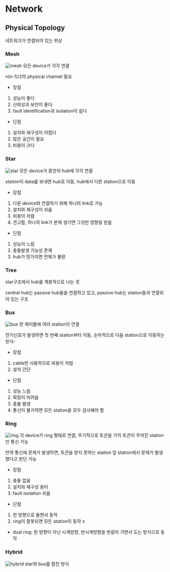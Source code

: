 # Network
## Physical Topology
네트워크가 연결되어 있는 위상

### Mesh
![mesh](https://user-images.githubusercontent.com/103228510/232309549-a49f1610-60bd-40c2-abb8-a45cef7d4849.png)
모든 device가 각각 연결

n(n-1)/2의 physical channel 필요

- 장점
1. 성능이 좋다
2. 신뢰성과 보안이 좋다
3. fault identification과 isolation이 쉽다

- 단점
1. 설치와 재구성이 어렵다
2. 많은 공간이 필요
3. 비용이 크다

### Star
![star](https://user-images.githubusercontent.com/103228510/232309750-1f42b14a-00f7-434b-83ac-48d3baf87e85.png)
모든 device가 중앙의 hub에 각각 연결

station이 data를 보내면 hub로 이동, hub에서 다른 station으로 이동

- 장점
1. 다른 device와 연결하기 위해 하나의 link로 가능
2. 설치와 재구성이 쉬움
3. 비용이 저렴
4. 견고함, 하나의 link가 문제 생기면 그것만 영향을 받음

- 단점
1. 성능이 느림
2. 충돌발생 가능성 존재
3. hub가 망가지면 전체가 불량

### Tree
star구조에서 hub를 계층적으로 나눈 것

central hub는 passive hub들을 연결하고 있고, passive hub는 station들과 연결되어 있는 구조

### Bus
![bus](https://user-images.githubusercontent.com/103228510/232310045-80269cd8-0c61-4c08-94e8-4a4d3520820e.png)
한 케이블에 여러 station이 연결

전기신호가 발생하면 첫 번째 staiton부터 이동, 순차적으로 다음 station으로 이동하는 방식- 

- 장점
1. cable만 사용하므로 비용이 저렴
2. 설치 간단

- 단점
1. 성능 느림
2. 확장이 어려움
3. 충돌 발생
4. 통신이 불가하면 모든 station을 모두 검사해야 함


### Ring
![ring](https://user-images.githubusercontent.com/103228510/232310607-363ab097-bc37-4f00-ad3d-416463d98415.png)
각 device가 ring 형태로 연결, 주기적으로 토큰을 가직 토큰이 주어진 station만 통신 가능

만약 통신에 문제가 발생하면, 토큰을 받지 못하는 staiton 앞 station에서 문제가 발생했다고 판단 가능

- 장점
1. 충돌 없음
2. 설치와 재구성 용이
3. fault isolation 쉬움

- 단점
1. 한 방향으로 돌면서 동작
2. ring이 잘못되면 모든 station이 동작 x

- dual ring: 한 방향이 아닌 시계방향, 반시계방향을 번갈아 가면서 도는 방식으로 동작

### Hybrid
![hybrid](https://user-images.githubusercontent.com/103228510/232311694-6dc03839-cf3f-427b-ae60-4f2c67e134b8.png)
star와 bus를 합친 방식




